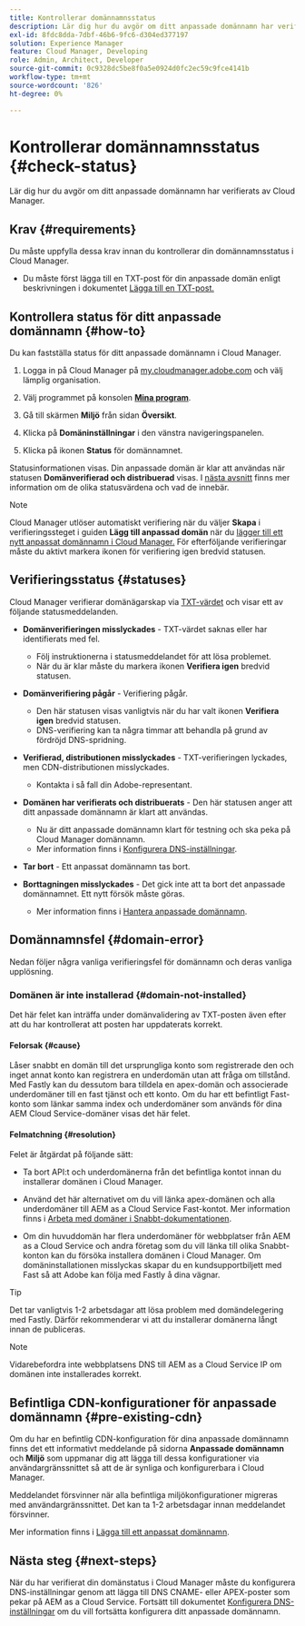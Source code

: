 ```yaml
---
title: Kontrollerar domännamnsstatus
description: Lär dig hur du avgör om ditt anpassade domännamn har verifierats av Cloud Manager.
exl-id: 8fdc8dda-7dbf-46b6-9fc6-d304ed377197
solution: Experience Manager
feature: Cloud Manager, Developing
role: Admin, Architect, Developer
source-git-commit: 0c9328dc5be8f0a5e0924d0fc2ec59c9fce4141b
workflow-type: tm+mt
source-wordcount: '826'
ht-degree: 0%

---
```



# Kontrollerar domännamnsstatus {#check-status}

Lär dig hur du avgör om ditt anpassade domännamn har verifierats av Cloud Manager.

## Krav {#requirements}

Du måste uppfylla dessa krav innan du kontrollerar din domännamnsstatus i Cloud Manager.

* Du måste först lägga till en TXT-post för din anpassade domän enligt beskrivningen i dokumentet [Lägga till en TXT-post.](/help/implementing/cloud-manager/custom-domain-names/add-text-record.md)

## Kontrollera status för ditt anpassade domännamn {#how-to}

Du kan fastställa status för ditt anpassade domännamn i Cloud Manager.

1. Logga in på Cloud Manager på [my.cloudmanager.adobe.com](https://my.cloudmanager.adobe.com/) och välj lämplig organisation.

1. Välj programmet på konsolen **[Mina program](/help/implementing/cloud-manager/navigation.md#my-programs)**.

1. Gå till skärmen **Miljö** från sidan **Översikt**.

1. Klicka på **Domäninställningar** i den vänstra navigeringspanelen.

1. Klicka på ikonen **Status** för domännamnet.

Statusinformationen visas. Din anpassade domän är klar att användas när statusen **Domänverifierad och distribuerad** visas. I [nästa avsnitt](#statuses) finns mer information om de olika statusvärdena och vad de innebär.

>[!NOTE]
>
>Cloud Manager utlöser automatiskt verifiering när du väljer **Skapa** i verifieringssteget i guiden **Lägg till anpassad domän** när du [lägger till ett nytt anpassat domännamn i Cloud Manager.](/help/implementing/cloud-manager/custom-domain-names/add-custom-domain-name.md) För efterföljande verifieringar måste du aktivt markera ikonen för verifiering igen bredvid statusen.

## Verifieringsstatus {#statuses}

Cloud Manager verifierar domänägarskap via [TXT-värdet](/help/implementing/cloud-manager/custom-domain-names/add-text-record.md) och visar ett av följande statusmeddelanden.

* **Domänverifieringen misslyckades** - TXT-värdet saknas eller har identifierats med fel.

   * Följ instruktionerna i statusmeddelandet för att lösa problemet.
   * När du är klar måste du markera ikonen **Verifiera igen** bredvid statusen.

* **Domänverifiering pågår** - Verifiering pågår.

   * Den här statusen visas vanligtvis när du har valt ikonen **Verifiera igen** bredvid statusen.
   * DNS-verifiering kan ta några timmar att behandla på grund av fördröjd DNS-spridning.

* **Verifierad, distributionen misslyckades** - TXT-verifieringen lyckades, men CDN-distributionen misslyckades.

   * Kontakta i så fall din Adobe-representant.

* **Domänen har verifierats och distribuerats** - Den här statusen anger att ditt anpassade domännamn är klart att användas.

   * Nu är ditt anpassade domännamn klart för testning och ska peka på Cloud Manager domännamn.
   * Mer information finns i [Konfigurera DNS-inställningar](/help/implementing/cloud-manager/custom-domain-names/configure-dns-settings.md).

* **Tar bort** - Ett anpassat domännamn tas bort.

* **Borttagningen misslyckades** - Det gick inte att ta bort det anpassade domännamnet. Ett nytt försök måste göras.

   * Mer information finns i [Hantera anpassade domännamn](/help/implementing/cloud-manager/custom-domain-names/managing-custom-domain-names.md).

## Domännamnsfel {#domain-error}

Nedan följer några vanliga verifieringsfel för domännamn och deras vanliga upplösning.

### Domänen är inte installerad {#domain-not-installed}

Det här felet kan inträffa under domänvalidering av TXT-posten även efter att du har kontrollerat att posten har uppdaterats korrekt.

#### Felorsak {#cause}

Låser snabbt en domän till det ursprungliga konto som registrerade den och inget annat konto kan registrera en underdomän utan att fråga om tillstånd. Med Fastly kan du dessutom bara tilldela en apex-domän och associerade underdomäner till en fast tjänst och ett konto. Om du har ett befintligt Fast-konto som länkar samma index och underdomäner som används för dina AEM Cloud Service-domäner visas det här felet.

#### Felmatchning {#resolution}

Felet är åtgärdat på följande sätt:

* Ta bort API:t och underdomänerna från det befintliga kontot innan du installerar domänen i Cloud Manager.

* Använd det här alternativet om du vill länka apex-domänen och alla underdomäner till AEM as a Cloud Service Fast-kontot. Mer information finns i [Arbeta med domäner i Snabbt-dokumentationen](https://docs.fastly.com/en/guides/working-with-domains).

* Om din huvuddomän har flera underdomäner för webbplatser från AEM as a Cloud Service och andra företag som du vill länka till olika Snabbt-konton kan du försöka installera domänen i Cloud Manager. Om domäninstallationen misslyckas skapar du en kundsupportbiljett med Fast så att Adobe kan följa med Fastly å dina vägnar.

>[!TIP]
>
>Det tar vanligtvis 1-2 arbetsdagar att lösa problem med domändelegering med Fastly. Därför rekommenderar vi att du installerar domänerna långt innan de publiceras.

>[!NOTE]
>
>Vidarebefordra inte webbplatsens DNS till AEM as a Cloud Service IP om domänen inte installerades korrekt.

## Befintliga CDN-konfigurationer för anpassade domännamn {#pre-existing-cdn}

Om du har en befintlig CDN-konfiguration för dina anpassade domännamn finns det ett informativt meddelande på sidorna **Anpassade domännamn** och **Miljö** som uppmanar dig att lägga till dessa konfigurationer via användargränssnittet så att de är synliga och konfigurerbara i Cloud Manager.

Meddelandet försvinner när alla befintliga miljökonfigurationer migreras med användargränssnittet. Det kan ta 1-2 arbetsdagar innan meddelandet försvinner.

Mer information finns i [Lägga till ett anpassat domännamn](/help/implementing/cloud-manager/custom-domain-names/add-custom-domain-name.md).

## Nästa steg {#next-steps}

När du har verifierat din domänstatus i Cloud Manager måste du konfigurera DNS-inställningar genom att lägga till DNS CNAME- eller APEX-poster som pekar på AEM as a Cloud Service. Fortsätt till dokumentet [Konfigurera DNS-inställningar](/help/implementing/cloud-manager/custom-domain-names/configure-dns-settings.md) om du vill fortsätta konfigurera ditt anpassade domännamn.
